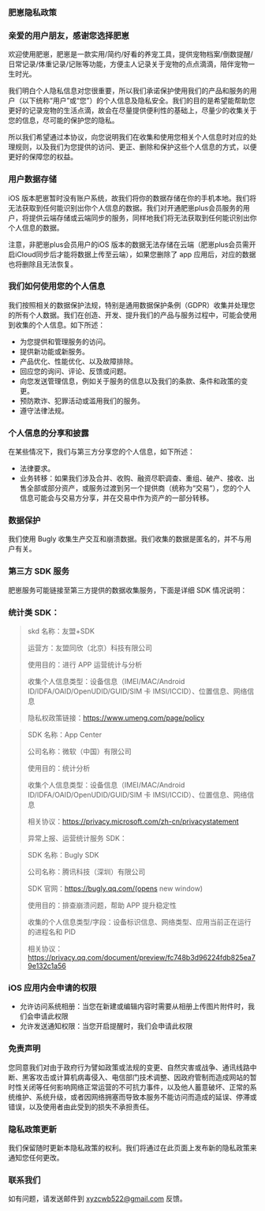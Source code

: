 ### 肥崽隐私政策

### 亲爱的用户朋友，感谢您选择肥崽

欢迎使用肥崽，肥崽是一款实用/简约/好看的养宠工具，提供宠物档案/倒数提醒/日常记录/体重记录/记账等功能，方便主人记录关于宠物的点点滴滴，陪伴宠物一生时光。

我们明白个人隐私信息对您很重要，所以我们承诺保护使用我们的产品和服务的用户（以下统称“用户”或“您”）的个人信息及隐私安全。我们的目的是希望能帮助您更好的记录宠物的生活点滴，故会在尽量提供便利性的基础上，尽量少的收集关于您的信息，尽可能的保护您的隐私。

所以我们希望通过本协议，向您说明我们在收集和使用您相关个人信息时对应的处理规则，以及我们为您提供的访问、更正、删除和保护这些个人信息的方式，以便更好的保障您的权益。

### 用户数据存储
iOS 版本肥崽暂时没有账户系统，故我们将你的数据存储在你的手机本地。我们将无法获取到任何能识别出你个人信息的数据。我们对开通肥崽plus会员服务的用户，将提供云端存储或云端同步的服务，同样地我们将无法获取到任何能识别出你个人信息的数据。

注意，非肥崽plus会员用户的iOS 版本的数据无法存储在云端（肥崽plus会员需开启iCloud同步后才能将数据上传至云端），如果您删除了 app 应用后，对应的数据也将删除且无法恢复。

### 我们如何使用您的个人信息

我们按照相关的数据保护法规，特别是通用数据保护条例（GDPR）收集并处理您的所有个人数据。我们在创造、开发、提升我们的产品与服务过程中，可能会使用到收集的个人信息。如下所述：
- 为您提供和管理服务的访问。
- 提供新功能或新服务。
- 产品优化、性能优化、以及故障排除。
- 回应您的询问、评论、反馈或问题。
- 向您发送管理信息，例如关于服务的信息以及我们的条款、条件和政策的变更。
- 预防欺诈、犯罪活动或滥用我们的服务。
- 遵守法律法规。

### 个人信息的分享和披露

在某些情况下，我们与第三方分享您的个人信息，如下所述：
- 法律要求。
- 业务转移：如果我们涉及合并、收购、融资尽职调查、重组、破产、接收、出售全部或部分资产，或服务过渡到另一个提供商（统称为“交易”），您的个人信息可能会与交易方分享，并在交易中作为资产的一部分转移。
### 数据保护

我们使用 Bugly 收集生产交互和崩溃数据。我们收集的数据是匿名的，并不与用户有关。

### 第三方 SDK 服务

肥崽服务可能链接至第三方提供的数据收集服务，下面是详细 SDK 情况说明：

### 统计类 SDK：
> skd 名称：友盟+SDK
>
> 运营方：友盟同欣（北京）科技有限公司
>
> 使用目的：进行 APP 运营统计与分析
>
> 收集个人信息类型：设备信息（IMEI/MAC/Android ID/IDFA/OAID/OpenUDID/GUID/SIM 卡 IMSI/ICCID）、位置信息、网络信息
>
> 隐私权政策链接：https://www.umeng.com/page/policy

> SDK 名称：App Center
>
> 公司名称：微软（中国）有限公司
>
> 使用目的：统计分析
>
> 收集个人信息类型：设备信息（IMEI/MAC/Android ID/IDFA/OAID/OpenUDID/GUID/SIM 卡 IMSI/ICCID）、位置信息、网络信息
>
> 相关协议：https://privacy.microsoft.com/zh-cn/privacystatement
>
> 异常上报、运营统计服务 SDK：

> SDK 名称：Bugly SDK
>
> 公司名称：腾讯科技（深圳）有限公司
>
> SDK 官网：https://bugly.qq.com/(opens new window)
>
> 使用目的：排查崩溃问题，帮助 APP 提升稳定性
>
> 收集的个人信息类型/字段：设备标识信息、网络类型、应用当前正在运行的进程名和 PID
>
> 相关协议：https://privacy.qq.com/document/preview/fc748b3d96224fdb825ea79e132c1a56

### iOS 应用内会申请的权限

- 允许访问系统相册：当您在新建或编辑内容时需要从相册上传图片附件时，我们会申请此权限
- 允许发送通知权限：当您开启提醒时，我们会申请此权限

### 免责声明

您同意我们对由于政府行为譬如政策或法规的变更、自然灾害或战争、通讯线路中断、黑客攻击或计算机病毒侵入、电信部门技术调整、因政府管制而造成网站的暂时性关闭等任何影响网络正常运营的不可抗力事件，以及他人蓄意破坏、正常的系统维护、系统升级，或者因网络拥塞而导致本服务不能访问而造成的延误、停滞或错误，以及使用者由此受到的损失不承担责任。

### 隐私政策更新

我们保留随时更新本隐私政策的权利。我们将通过在此页面上发布新的隐私政策来通知您任何更改。

### 联系我们

如有问题，请发送邮件到 xyzcwb522@gmail.com 反馈。
